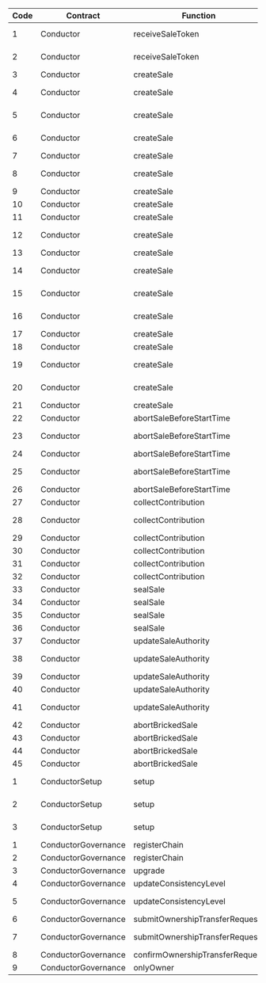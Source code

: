 | Code | Contract            | Function                        | Reason                                             |
| ---- | ------------------- | ------------------------------- | -------------------------------------------------- |
| 1    | Conductor           | receiveSaleToken                | wrapped address not found on this chain            |
| 2    | Conductor           | receiveSaleToken                | fee-on-transfer tokens are not supported           |
| 3    | Conductor           | createSale                      | sale start must be in the future                   |
| 4    | Conductor           | createSale                      | sale end must be after sale start                  |
| 5    | Conductor           | createSale                      | unlock timestamp should be >= saleEnd              |
| 6    | Conductor           | createSale                      | unlock timestamp must be <= 2 years in the future  |
| 7    | Conductor           | createSale                      | timestamp too large                                |
| 8    | Conductor           | createSale                      | sale token amount must be > 0 and <= 2^63-1        |
| 9    | Conductor           | createSale                      | must accept at least one token                     |
| 10   | Conductor           | createSale                      | too many tokens                                    |
| 11   | Conductor           | createSale                      | minRaise must be > 0                               |
| 12   | Conductor           | createSale                      | maxRaise must be >= minRaise                       |
| 13   | Conductor           | createSale                      | token must not be bytes32(0)                       |
| 14   | Conductor           | createSale                      | recipient must not be address(0)                   |
| 15   | Conductor           | createSale                      | refundRecipient must not be address(0)             |
| 16   | Conductor           | createSale                      | authority must not be address(0) or the owner      |
| 17   | Conductor           | createSale                      | insufficient value                                 |
| 18   | Conductor           | createSale                      | duplicate tokens not allowed                       |
| 19   | Conductor           | createSale                      | conversion rate cannot be zero                     |
| 20   | Conductor           | createSale                      | acceptedTokens.tokenAddress must not be bytes32(0) |
| 21   | Conductor           | createSale                      | too many solana tokens                             |
| 22   | Conductor           | abortSaleBeforeStartTime        | sale not initiated                                 |
| 23   | Conductor           | abortSaleBeforeStartTime        | only initiator can abort the sale early            |
| 24   | Conductor           | abortSaleBeforeStartTime        | already sealed / aborted                           |
| 25   | Conductor           | abortSaleBeforeStartTime        | sale cannot be aborted once it has started         |
| 26   | Conductor           | abortSaleBeforeStartTime        | insufficient value                                 |
| 27   | Conductor           | collectContribution             | invalid emitter                                    |
| 28   | Conductor           | collectContribution             | contribution from wrong chain id                   |
| 29   | Conductor           | collectContribution             | sale was aborted                                   |
| 30   | Conductor           | collectContribution             | sale has not ended yet                             |
| 31   | Conductor           | collectContribution             | no contributions                                   |
| 32   | Conductor           | collectContribution             | contribution already collected                     |
| 33   | Conductor           | sealSale                        | sale not initiated                                 |
| 34   | Conductor           | sealSale                        | already sealed / aborted                           |
| 35   | Conductor           | sealSale                        | missing contribution info                          |
| 36   | Conductor           | sealSale                        | insufficient value                                 |
| 37   | Conductor           | updateSaleAuthority             | sale not initiated                                 |
| 38   | Conductor           | updateSaleAuthority             | new authority must not be address(0) or the owner  |
| 39   | Conductor           | updateSaleAuthority             | unauthorized authority key                         |
| 40   | Conductor           | updateSaleAuthority             | already sealed / aborted                           |
| 41   | Conductor           | updateSaleAuthority             | incorrect value for messageFee                     |
| 42   | Conductor           | abortBrickedSale                | sale not initiated                                 |
| 43   | Conductor           | abortBrickedSale                | already sealed / aborted"                          |
| 44   | Conductor           | abortBrickedSale                | sale not old enough                                |
| 45   | Conductor           | abortBrickedSale                | incorrect value                                    |
| 1    | ConductorSetup      | setup                           | wormhole address must not be address(0)            |
| 2    | ConductorSetup      | setup                           | tokenBridge's address must not be address(0)       |
| 3    | ConductorSetup      | setup                           | implementation's address must not be address(0)    |
| 1    | ConductorGovernance | registerChain                   | address not valid                                  |
| 2    | ConductorGovernance | registerChain                   | chain already registered                           |
| 3    | ConductorGovernance | upgrade                         | wrong chain id                                     |
| 4    | ConductorGovernance | updateConsistencyLevel          | wrong chain id                                     |
| 5    | ConductorGovernance | updateConsistencyLevel          | newConsistencyLevel must be > 0                    |
| 6    | ConductorGovernance | submitOwnershipTransferRequest  | wrong chain id                                     |
| 7    | ConductorGovernance | submitOwnershipTransferRequest  | new owner cannot be the zero address               |
| 8    | ConductorGovernance | confirmOwnershipTransferRequest | caller must be pendingOwner                        |
| 9    | ConductorGovernance | onlyOwner                       | caller is not the owner                            |

